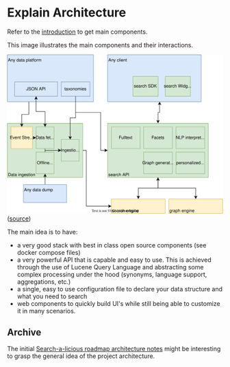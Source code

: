 # Explain Architecture

Refer to the [introduction](./introduction.md) to get main components.

This image illustrates the main components and their interactions.

![Architecture diagram](../assets/architecture-diagram.drawio.svg) ([source](../assets/architecture-diagram.drawio))

The main idea is to have:
* a very good stack with best in class open source components (see docker compose files)
* a very powerful API that is capable and easy to use.
  This is achieved through the use of Lucene Query Language and abstracting some complex processing under the hood (synonyms, language support, aggregations, etc.)
* a single, easy to use configuration file to declare your data structure and what you need to search
* web components to quickly build UI's while still being able to customize it in many scenarios.

## Archive

The initial [Search-a-licious roadmap architecture notes](https://docs.google.com/document/d/1mibE8nACcmen6paSrqT9JQk5VbuvlFUXI1S93yHCK2I/edit) might be interesting to grasp the general idea of the project architecture.



